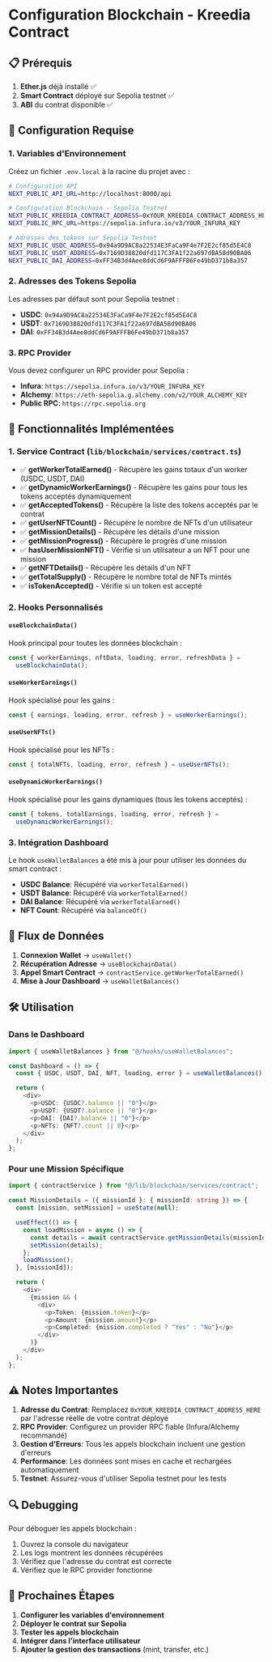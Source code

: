 # Configuration Blockchain - Kreedia Contract

## 📋 Prérequis

1. **Ether.js** déjà installé ✅
2. **Smart Contract** déployé sur Sepolia testnet ✅
3. **ABI** du contrat disponible ✅

## 🔧 Configuration Requise

### 1. Variables d'Environnement

Créez un fichier `.env.local` à la racine du projet avec :

```bash
# Configuration API
NEXT_PUBLIC_API_URL=http://localhost:8000/api

# Configuration Blockchain - Sepolia Testnet
NEXT_PUBLIC_KREEDIA_CONTRACT_ADDRESS=0xYOUR_KREEDIA_CONTRACT_ADDRESS_HERE
NEXT_PUBLIC_RPC_URL=https://sepolia.infura.io/v3/YOUR_INFURA_KEY

# Adresses des tokens sur Sepolia Testnet
NEXT_PUBLIC_USDC_ADDRESS=0x94a9D9AC8a22534E3FaCa9F4e7F2E2cf85d5E4C8
NEXT_PUBLIC_USDT_ADDRESS=0x7169D38820dfd117C3FA1f22a697dBA58d90BA06
NEXT_PUBLIC_DAI_ADDRESS=0xFF34B3d4Aee8ddCd6F9AFFFB6Fe49bD371b8a357
```

### 2. Adresses des Tokens Sepolia

Les adresses par défaut sont pour Sepolia testnet :

- **USDC**: `0x94a9D9AC8a22534E3FaCa9F4e7F2E2cf85d5E4C8`
- **USDT**: `0x7169D38820dfd117C3FA1f22a697dBA58d90BA06`
- **DAI**: `0xFF34B3d4Aee8ddCd6F9AFFFB6Fe49bD371b8a357`

### 3. RPC Provider

Vous devez configurer un RPC provider pour Sepolia :

- **Infura**: `https://sepolia.infura.io/v3/YOUR_INFURA_KEY`
- **Alchemy**: `https://eth-sepolia.g.alchemy.com/v2/YOUR_ALCHEMY_KEY`
- **Public RPC**: `https://rpc.sepolia.org`

## 🚀 Fonctionnalités Implémentées

### 1. Service Contract (`lib/blockchain/services/contract.ts`)

- ✅ **getWorkerTotalEarned()** - Récupère les gains totaux d'un worker (USDC, USDT, DAI)
- ✅ **getDynamicWorkerEarnings()** - Récupère les gains pour tous les tokens acceptés dynamiquement
- ✅ **getAcceptedTokens()** - Récupère la liste des tokens acceptés par le contrat
- ✅ **getUserNFTCount()** - Récupère le nombre de NFTs d'un utilisateur
- ✅ **getMissionDetails()** - Récupère les détails d'une mission
- ✅ **getMissionProgress()** - Récupère le progrès d'une mission
- ✅ **hasUserMissionNFT()** - Vérifie si un utilisateur a un NFT pour une mission
- ✅ **getNFTDetails()** - Récupère les détails d'un NFT
- ✅ **getTotalSupply()** - Récupère le nombre total de NFTs mintés
- ✅ **isTokenAccepted()** - Vérifie si un token est accepté

### 2. Hooks Personnalisés

#### `useBlockchainData()`

Hook principal pour toutes les données blockchain :

```typescript
const { workerEarnings, nftData, loading, error, refreshData } =
  useBlockchainData();
```

#### `useWorkerEarnings()`

Hook spécialisé pour les gains :

```typescript
const { earnings, loading, error, refresh } = useWorkerEarnings();
```

#### `useUserNFTs()`

Hook spécialisé pour les NFTs :

```typescript
const { totalNFTs, loading, error, refresh } = useUserNFTs();
```

#### `useDynamicWorkerEarnings()`

Hook spécialisé pour les gains dynamiques (tous les tokens acceptés) :

```typescript
const { tokens, totalEarnings, loading, error, refresh } =
  useDynamicWorkerEarnings();
```

### 3. Intégration Dashboard

Le hook `useWalletBalances` a été mis à jour pour utiliser les données du smart contract :

- **USDC Balance**: Récupéré via `workerTotalEarned()`
- **USDT Balance**: Récupéré via `workerTotalEarned()`
- **DAI Balance**: Récupéré via `workerTotalEarned()`
- **NFT Count**: Récupéré via `balanceOf()`

## 🔄 Flux de Données

1. **Connexion Wallet** → `useWallet()`
2. **Récupération Adresse** → `useBlockchainData()`
3. **Appel Smart Contract** → `contractService.getWorkerTotalEarned()`
4. **Mise à Jour Dashboard** → `useWalletBalances()`

## 🛠️ Utilisation

### Dans le Dashboard

```typescript
import { useWalletBalances } from "@/hooks/useWalletBalances";

const Dashboard = () => {
  const { USDC, USDT, DAI, NFT, loading, error } = useWalletBalances();

  return (
    <div>
      <p>USDC: {USDC?.balance || "0"}</p>
      <p>USDT: {USDT?.balance || "0"}</p>
      <p>DAI: {DAI?.balance || "0"}</p>
      <p>NFTs: {NFT?.count || 0}</p>
    </div>
  );
};
```

### Pour une Mission Spécifique

```typescript
import { contractService } from "@/lib/blockchain/services/contract";

const MissionDetails = ({ missionId }: { missionId: string }) => {
  const [mission, setMission] = useState(null);

  useEffect(() => {
    const loadMission = async () => {
      const details = await contractService.getMissionDetails(missionId);
      setMission(details);
    };
    loadMission();
  }, [missionId]);

  return (
    <div>
      {mission && (
        <div>
          <p>Token: {mission.token}</p>
          <p>Amount: {mission.amount}</p>
          <p>Completed: {mission.completed ? "Yes" : "No"}</p>
        </div>
      )}
    </div>
  );
};
```

## ⚠️ Notes Importantes

1. **Adresse du Contrat**: Remplacez `0xYOUR_KREEDIA_CONTRACT_ADDRESS_HERE` par l'adresse réelle de votre contrat déployé
2. **RPC Provider**: Configurez un provider RPC fiable (Infura/Alchemy recommandé)
3. **Gestion d'Erreurs**: Tous les appels blockchain incluent une gestion d'erreurs
4. **Performance**: Les données sont mises en cache et rechargées automatiquement
5. **Testnet**: Assurez-vous d'utiliser Sepolia testnet pour les tests

## 🔍 Debugging

Pour déboguer les appels blockchain :

1. Ouvrez la console du navigateur
2. Les logs montrent les données récupérées
3. Vérifiez que l'adresse du contrat est correcte
4. Vérifiez que le RPC provider fonctionne

## 📝 Prochaines Étapes

1. **Configurer les variables d'environnement**
2. **Déployer le contrat sur Sepolia**
3. **Tester les appels blockchain**
4. **Intégrer dans l'interface utilisateur**
5. **Ajouter la gestion des transactions** (mint, transfer, etc.)
